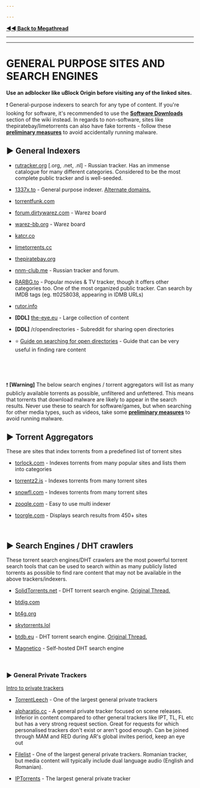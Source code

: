 ---
---
[**◄◄ Back to Megathread**](https://www.reddit.com/r/Piracy/wiki/megathread)

---
---


# GENERAL PURPOSE SITES AND SEARCH ENGINES

**Use an adblocker like uBlock Origin before visiting any of the linked sites.**

❗ General-purpose indexers to search for any type of content. If you're looking for software, it's recommended to use the [**Software Downloads**](https://www.reddit.com/r/Piracy/wiki/megathread/software_downloads) section of the wiki instead. In regards to non-software, sites like thepiratebay/limetorrents can also have fake torrents - follow these [**preliminary measures**](https://www.reddit.com/r/Piracy/wiki/browsing_and_downloading_guide) to avoid accidentally running malware.

## ► **General Indexers**

* [rutracker.org](https://rutracker.org/forum/index.php) [.org, .net, .nl] - Russian tracker. Has an immense catalogue for many different categories. Considered to be the most complete public tracker and is well-seeded.

* [1337x.to](https://1337x.to/) - General purpose indexer. [Alternate domains.](https://i.imgur.com/oCC9Y2H.jpg)

* [torrentfunk.com](https://www.torrentfunk.com/)

* [forum.dirtywarez.com](https://forum.dirtywarez.com/) - Warez board

* [warez-bb.org](https://warez-bb.org) - Warez board

* [katcr.co](https://katcr.co/)

* [limetorrents.cc](https://www.limetorrents.cc/)

* [thepiratebay.org](https://thepiratebay.org/)

* [nnm-club.me](https://nnm-club.me/) - Russian tracker and forum.

* [RARBG.to](https://rarbg.to/torrents.php) - Popular movies & TV tracker, though it offers other categories too. One of the most organized public tracker. Can search by IMDB tags (eg. tt0258038, appearing in IDMB URLs)

* [rutor.info](http://rutor.info/)

* **[DDL]** [the-eye.eu](https://the-eye.eu/) - Large collection of content

* **[DDL]** /r/opendirectories - Subreddit for sharing open directories

* ⭐ [Guide on searching for open directories](https://www.reddit.com/r/opendirectories/comments/933pzm/all_resources_i_know_related_to_open_directories/) - Guide that can be very useful in finding rare content

&nbsp;

&nbsp;





❗ **[Warning]** The below search engines / torrent aggregators will list as many publicly available torrents as possible, unfiltered and unfettered. This means that torrents that download malware are likely to appear in the search results. Never use these to search for software/games, but when searching for other media types, such as videos, take some [**preliminary measures**](https://www.reddit.com/r/Piracy/wiki/browsing_and_downloading_guide) to avoid running malware.

## ► Torrent Aggregators

These are sites that index torrents from a predefined list of torrent sites

* [torlock.com](https://www.torlock.com/) - Indexes torrents from many popular sites and lists them into categories

* [torrentz2.is](https://torrentz2.is/) - Indexes torrents from many torrent sites

* [snowfl.com](https://snowfl.com/) - Indexes torrents from many torrent sites

* [zooqle.com](https://zooqle.com/) - Easy to use multi indexer

* [toorgle.com](http://www.toorgle.com/) - Displays search results from 450+ sites

&nbsp;






## ► **Search Engines / DHT crawlers**

These torrent search engines/DHT crawlers are the most powerful torrent search tools that can be used to search within as many publicly listed torrents as possible to find rare content that may not be available in the above trackers/indexers.

* [SolidTorrents.net](https://solidtorrents.net) - DHT torrent search engine. [Original Thread.](https://www.reddit.com/r/Piracy/comments/bjxlpe/massive_project_update_for_solidtorrents_fake/)

* [btdig.com](https://btdig.com/)

* [bt4g.org](https://bt4g.org/)

* [skytorrents.lol](https://www.skytorrents.lol/)

* [btdb.eu](https://btdb.eu/) - DHT torrent search engine. [Original Thread.](https://www.reddit.com/r/trackers/comments/eaqnr5/btdb_bittorrent_database_looking_for_feedback/)

* [Magnetico](https://github.com/boramalper/magnetico) - Self-hosted DHT search engine

&nbsp;






### ► **General Private Trackers**

[Intro to private trackers](https://www.reddit.com/r/Piracy/wiki/guides/private_trackers)

* [TorrentLeech](https://www.torrentleech.org/) - One of the largest general private trackers

* [alpharatio.cc](https://alpharatio.cc/) - A general private tracker focused on scene releases. Inferior in content compared to other general trackers like IPT, TL, FL etc but has a very strong request section. Great for requests for which personalised trackers don't exist or aren't good enough. Can be joined through MAM and RED during AR's global invites period, keep an eye out

* [Filelist](https://filelist.io/) - One of the largest general private trackers. Romanian tracker, but media content will typically include dual language audio (English and Romanian).

* [IPTorrents](http://iptorrents.com/) - The largest general private tracker

&nbsp;